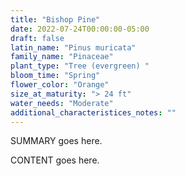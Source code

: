 ```yaml
---
title: "Bishop Pine"
date: 2022-07-24T00:00:00-05:00
draft: false
latin_name: "Pinus muricata"
family_name: "Pinaceae"
plant_type: "Tree (evergreen) "
bloom_time: "Spring"
flower_color: "Orange"
size_at_maturity: "> 24 ft"
water_needs: "Moderate"
additional_characteristices_notes: ""
---
```


SUMMARY goes here.

<!--more-->

CONTENT goes here.